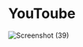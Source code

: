 # YouToube
![Screenshot (39)](https://github.com/Safu1234/YouToube/assets/131651767/128e9e60-a798-445e-9275-07c7072fed85)
